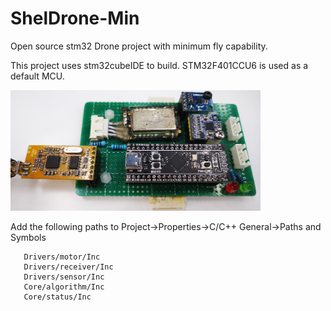 # ShelDrone-Min

 Open source stm32 Drone project with minimum fly capability. 
 
 This project uses stm32cubeIDE to build. STM32F401CCU6 is used as a default MCU.

[<img src="info/flightControl.jpeg" width="400"/>](implementation)

 Add the following paths to Project->Properties->C/C++ General->Paths and Symbols
 
 ```
 	Drivers/motor/Inc
 	Drivers/receiver/Inc
 	Drivers/sensor/Inc
 	Core/algorithm/Inc
 	Core/status/Inc
 ```